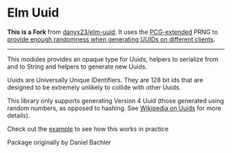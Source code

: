 # Elm Uuid
**This is a Fork** from [danyx23/elm-uuid](https://github.com/danyx23/elm-uuid).
It uses the [PCG-extended](http://package.elm-lang.org/packages/Zinggi/elm-random-pcg-extended/latest) PRNG to [provide enough randomness when generating UUIDs on different clients](https://github.com/danyx23/elm-uuid/issues/10).

---

This modules provides an opaque type for Uuids, helpers to serialize
from and to String and helpers to generate new Uuids.

Uuids are Universally Unique IDentifiers. They are 128 bit ids that are
designed to be extremely unlikely to collide with other Uuids.

This library only supports generating Version 4 Uuid (those generated using
random numbers, as opposed to hashing. See
[Wikipedia on Uuids](https://en.wikipedia.org/wiki/Universally_unique_identifier#Version_4_.28random.29)
for more details).


Check out the [example](https://github.com/Zinggi/elm-uuid/tree/master/examples) to see how this works in practice


Package originally by Daniel Bachler
